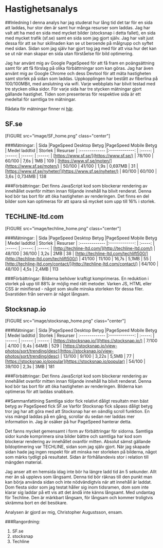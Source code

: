 Hastighetsanalys
=================================
##Inledning
I denna analys har jag studerat hur lång tid det tar för en sida att laddas,
hur stor den är samt hur många resurser som laddas. Jag har valt att ha med
en sida med mycket bilder (stocksnap i detta fallet), en sida med mycket trafik
(sf.se) samt en sida som jag gjort själv. Jag har valt just dessa för att se hur
skillnaden kan se ut beroende på målgrupp och syftet med sidan. Sidan som jag
själv har gjort tog jag med för att visa hur det kan se ut när man skapar en sida
utan förståelse för bild optimering.

Jag har använt mig av Google PageSpeed för att få fram en poängsättning samt
för att få förslag på olika förbättrningar som kan göras. Jag har även använt mig
av Google Chrome och dess Devtool för att mäta hastigheten samt storlek på sidan som
laddas. Uppkopplingen har bestått av fiberlina på 100/100MBit, med anslutning via
wifi. Varje webbplats har blivit testad med tre stycken olika sidor. För varje sida
har tre stycken mätningar gjort gällande hastighet. Tiden som presenteras för respektive
sida är ett medeltal för samtliga tre mätningar.

Rådata för mätningar finner ni [här](https://docs.google.com/spreadsheets/d/1hFiDyq7O2Jn4t01aRCe4kbZNbQQVdP_JtEIW0DvwVv4/edit#gid=0).



SF.se
---------------------------------
[FIGURE src="image/SF_home.png" class="center"]

###Mätningar:
| Sida                                          |PageSpeed Desktop Betyg |PageSpeed Mobile Betyg  | Medel laddtid | Storlek | Resurser
| :-------------                               |:-------------:         | :-----:                | :-----:       | :-----: | :-----:
| [https://www.sf.se/](https://www.sf.se/)      | 78/100                 | 60/100                 | 7,6s          | 1MB       |   109
| [https://www.sf.se/moten/](https://www.sf.se/moten/)      | 50/100               |   41/100     | 1,9s          | 0,697MB       |   31
| [https://www.sf.se/nyheter/](https://www.sf.se/nyheter/)  | 80/100               |   60/100     | 3,6s          | 0,734MB       |   138

###Förbättringar:
Det finns JavaScript kod som blockerar rendering av innehållet ovanför mitten innan
följande innehåll ha blivit renderat. Denna kod bör tas bort för att öka hastigheten
av renderingen. Det finns en del bilder som kan optimeras för att spara så mycket
som upp till 16% i storlek.

TECHLINE-ltd.com
---------------------------------
[FIGURE src="image/techline_home.png" class="center"]

###Mätningar:
| Sida                                          |PageSpeed Desktop Betyg |PageSpeed Mobile Betyg  | Medel laddtid | Storlek | Resurser
| :-------------                               |:-------------:         | :-----:                | :-----:       | :-----: | :-----:
| [http://techline-ltd.com/](http://techline-ltd.com/)      | 48/100                 | 36/100                 | 3,2s          | 2MB       |   38
| [http://techline-ltd.com/techlift500/](http://techline-ltd.com/techlift500/)      | 41/100               |   11/100     | 16,7s          | 5,1MB       |   55
| [http://techline-ltd.com/contact/](http://techline-ltd.com/contact/)  | 64/100               |   48/100     | 4,5s          | 2,4MB       |   113

###Förbättringar:
Bilderna behöver kraftigt komprimeras. En reduktion i storlek på upp till 88% är möjlig
med rätt metoder. Varken JS, HTML eller CSS är minifierad - något som skulle minska
storleken för dessa filer. Svarstiden från servern är något långsam.

Stocksnap.io
---------------------------------
[FIGURE src="image/stocksnap_home.png" class="center"]

###Mätningar:
| Sida                                          |PageSpeed Desktop Betyg |PageSpeed Mobile Betyg  | Medel laddtid | Storlek | Resurser
| :-------------                               |:-------------:         | :-----:                | :-----:       | :-----: | :-----:
| [https://stocksnap.io/](https://stocksnap.io/)      | 7/100                 | 4/100                 | 9,4s          | 64MB       |   529
| [https://stocksnap.io/view-photos/sort/trending/desc](https://stocksnap.io/view-photos/sort/trending/desc)      | 13/100               |   9/100     | 3,22s          | 5,5MB       |   77
| [https://stocksnap.io/popular](https://stocksnap.io/popular)  | 54/100               |   39/100     | 2,3s          | 3MB       |   181

###Förbättringar:
Det finns JavaScript kod som blockerar rendering av innehållet ovanför mitten innan
följande innehåll ha blivit renderat. Denna kod bör tas bort för att öka hastigheten
av renderingen. Bilderna kan optimeras för att laddas snabbare.

##Sammanfattining
Samtliga sidor fick relativt dåligt resultatn men bäst betyg av PageSpeed fick SF.se
Varför Stocksnap fick såpass dåligt betyg tror jag har att göra med att Stocksnap
har en oändlig scroll funktion. En viss mängd laddas på en gång, scrollar du sedan
ner laddas mer information in. Jag är osäker på hur PageSpeed hanterar detta.

Det fanns mycket gemensamt i form av förbättringar för sidorna. Samtliga sidor
kunde komprimera sina bilder bättre och samtliga har kod som blockerar rendering
av innehållet ovanför mitten. Absolut sämst gällande bildoptimering var TECHLINE,
sidan som jag själv gjort. När jag skapade sidan hade jag ingen respekt för att
minska ner storleken på bilderna, något som märks tydligt på resultatet. Sidan
är förhållandevis stor i relation till mängden material.

Jag anser att en hemsida idag inte bör ha längre ladd tid än 5 sekunder. Allt mer
än så upplevs som långsamt. Denna tid bör räknas till den punkt man kan börja använda
sidan och inte nödvändigtvis när att innehåll är laddat. Dom flesta sidor som jag
testat håller sig inom tidsramen, dom som inte klarar sig laddar på ett vis att
det ändå inte känns långsamt. Med undantag för Techline. Den är märkbart långsam,
för långsam och kommer troligtvis skrämma bort en del besökare.

Analysen är gjord av mig, Christopher Augustsson, ensam.

###Rangordning:
1. SF.se
2. stocksnap
3. Techline
